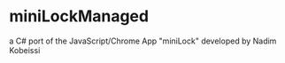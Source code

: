 miniLockManaged
===============

a C# port of the JavaScript/Chrome App "miniLock" developed by Nadim Kobeissi
